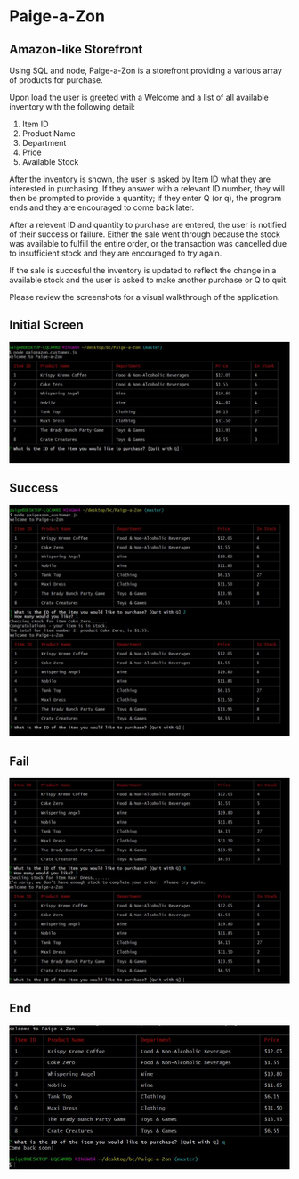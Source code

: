 # Paige-a-Zon
## Amazon-like Storefront

Using SQL and node, Paige-a-Zon is a storefront providing a various array of products for purchase.

Upon load the user is greeted with a Welcome and a list of all available inventory with the following detail:

1. Item ID
2. Product Name
3. Department
4. Price
5. Available Stock

After the inventory is shown, the user is asked by Item ID what they are interested in purchasing.  If they answer with a relevant ID number, they will then be prompted to provide a quantity; if they enter Q (or q), the program ends and they are encouraged to come back later.

After a relevent ID and quantity to purchase are entered, the user is notified of their success or failure.  Either the sale went through because the stock was available to fulfill the entire order, or the transaction was cancelled due to insufficient stock and they are encouraged to try again.

If the sale is succesful the inventory is updated to reflect the change in a available stock and the user is asked to make another purchase or Q to quit.

Please review the screenshots for a visual walkthrough of the application.

## Initial Screen
![Initial](/screenshots/initial.JPG)

## Success
![Success](/screenshots/success.JPG)

## Fail
![Fail](/screenshots/fail.JPG)

## End
![End](/screenshots/end.JPG)
